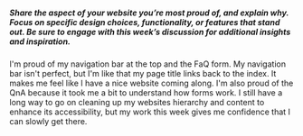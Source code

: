 ##### Share the aspect of your website you’re most proud of, and explain why. Focus on specific design choices, functionality, or features that stand out. Be sure to engage with this week’s discussion for additional insights and inspiration.

I'm proud of my navigation bar at the top and the FaQ form. My navigation bar isn't perfect, but I'm like that my page title links back to the index. It makes me feel like I have a nice website coming along. I'm also proud of the QnA because it took me a bit to understand how forms work. I still have a long way to go on cleaning up my websites hierarchy and content to enhance its accessibility, but my work this week gives me confidence that I can slowly get there. 